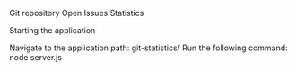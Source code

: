 Git repository Open Issues Statistics

Starting the application

Navigate to the application path: git-statistics/
Run the following command: node server.js